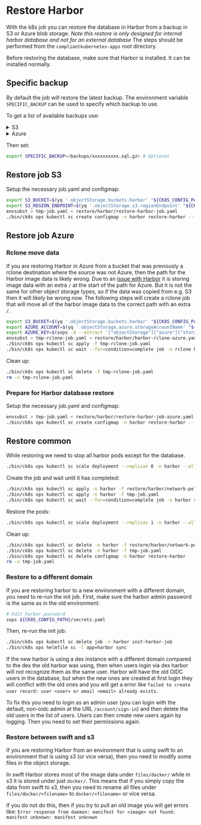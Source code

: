 # Restore Harbor

With the k8s job you can restore the database in Harbor from a backup in S3 or Azure blob storage.
_Note this restore is only designed for internal harbor database and not for an external database_
The steps should be performed from the `compliantkubernetes-apps` root directory.

Before restoring the database, make sure that Harbor is installed.
It can be installed normally.

## Specific backup

By default the job will restore the latest backup.
The environment variable `SPECIFIC_BACKUP` can be used to specify which backup to use.

To get a list of available backups use:

<details>
    <summary>S3</summary>

```bash
s3cmd --config <(sops -d ${CK8S_CONFIG_PATH}/.state/s3cfg.ini) ls s3://${S3_BUCKET}/backups/
```

</details>

<details>
    <summary>Azure</summary>

```bash
export AZURE_LOCATION=swedencentral
./scripts/azure/storage-manager.sh list-harbor-backups
```

</details>

Then set:

```bash
export SPECIFIC_BACKUP=<backups/xxxxxxxxxx.sql.gz> # Optional
```

## Restore job S3

Setup the necessary job.yaml and configmap:

```bash
export S3_BUCKET=$(yq '.objectStorage.buckets.harbor' "${CK8S_CONFIG_PATH}/defaults/sc-config.yaml" )
export S3_REGION_ENDPOINT=$(yq '.objectStorage.s3.regionEndpoint' "${CK8S_CONFIG_PATH}/common-config.yaml")
envsubst > tmp-job.yaml < restore/harbor/restore-harbor-job.yaml
./bin/ck8s ops kubectl sc create configmap -n harbor restore-harbor --from-file=restore/harbor/restore-harbor.sh
```

## Restore job Azure

### Rclone move data

If you are restoring Harbor in Azure from a bucket that was previously a rclone destination where the source was not Azure, then the path for the Harbor image data is likely wrong.
Due to an [issue with Harbor](https://github.com/distribution/distribution/issues/1247) it is storing image data with an extra `/` at the start of the path for Azure.
But it is not the same for other object storage types, so if the data was copied from e.g. S3 then it will likely be wrong now.
The following steps will create a rclone job that will move all of the harbor image data to the correct path with an extra `/`.

```bash
export S3_BUCKET=$(yq '.objectStorage.buckets.harbor' "${CK8S_CONFIG_PATH}/defaults/sc-config.yaml" )
export AZURE_ACCOUNT=$(yq '.objectStorage.azure.storageAccountName' "${CK8S_CONFIG_PATH}/common-config.yaml" )
export AZURE_KEY=$(sops -d --extract '["objectStorage"]["azure"]["storageAccountKey"]' "${CK8S_CONFIG_PATH}/secrets.yaml" )
envsubst > tmp-rclone-job.yaml < restore/harbor/harbor-rclone-azure.yaml
./bin/ck8s ops kubectl sc apply -f tmp-rclone-job.yaml
./bin/ck8s ops kubectl sc wait --for=condition=complete job -n rclone harbor-restore-rclone-move --timeout=-1s
```

Clean up:

```bash
./bin/ck8s ops kubectl sc delete -f tmp-rclone-job.yaml
rm -v tmp-rclone-job.yaml
```

### Prepare for Harbor database restore

Setup the necessary job.yaml and configmap:

```bash
envsubst > tmp-job.yaml < restore/harbor/restore-harbor-job-azure.yaml
./bin/ck8s ops kubectl sc create configmap -n harbor restore-harbor --from-file=restore/harbor/restore-harbor.sh
```

## Restore common

While restoring we need to stop all harbor pods except for the database.

```bash
./bin/ck8s ops kubectl sc scale deployment --replicas 0 -n harbor --all
```

Create the job and wait until it has completed:

```bash
./bin/ck8s ops kubectl sc apply -n harbor -f restore/harbor/network-policies-harbor.yaml
./bin/ck8s ops kubectl sc apply -n harbor -f tmp-job.yaml
./bin/ck8s ops kubectl sc wait --for=condition=complete job -n harbor restore-harbor-job --timeout=-1s
```

Restore the pods:

```bash
./bin/ck8s ops kubectl sc scale deployment --replicas 1 -n harbor --all
```

Clean up:

```bash
./bin/ck8s ops kubectl sc delete -n harbor -f restore/harbor/network-policies-harbor.yaml
./bin/ck8s ops kubectl sc delete -n harbor -f tmp-job.yaml
./bin/ck8s ops kubectl sc delete configmap -n harbor restore-harbor
rm -v tmp-job.yaml
```

### Restore to a different domain

If you are restoring harbor to a new environment with a different domain, you need to re-run the init job. First, make sure the harbor admin password is the same as in the old environment:

```bash
# Edit harbor.password
sops ${CK8S_CONFIG_PATH}/secrets.yaml
```

Then, re-run the init job:

```bash
./bin/ck8s ops kubectl sc delete job -n harbor init-harbor-job
./bin/ck8s ops helmfile sc -l app=harbor sync
```

If the new harbor is using a dex instance with a different domain compared to the dex the old harbor was using, then when users login via dex harbor will not recognize them as the same user. Harbor will have the old OIDC users in the database, but when the new ones are created at first login they will conflict with the old ones and you will get a error like `failed to create user record: user <user> or email <email> already exists`.

To fix this you need to login as an admin user (you can login with the default, non-oidc admin at the URL `/account/sign-in`) and then delete the old users in the list of users. Users can then create new users again by logging. Then you need to set their permissions again.

### Restore between swift and s3

If you are restoring Harbor from an environment that is using swift to an environment that is using s3 (or vice versa), then you need to modify some files in the object storage.

In swift Harbor stores most of the image data under `files/docker/` while in s3 it is stored under just `docker/`. This means that if you simply copy the data from swift to s3, then you need to rename all files under `files/docker/<filename>` to `docker/<filename>` or vice versa.

If you do not do this, then if you try to pull an old image you will get errors like: `Error response from daemon: manifest for <image> not found: manifest unknown: manifest unknown`
